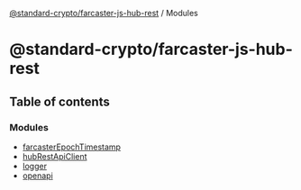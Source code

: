 [@standard-crypto/farcaster-js-hub-rest](README.md) / Modules

# @standard-crypto/farcaster-js-hub-rest

## Table of contents

### Modules

- [farcasterEpochTimestamp](modules/farcasterEpochTimestamp.md)
- [hubRestApiClient](modules/hubRestApiClient.md)
- [logger](modules/logger.md)
- [openapi](modules/openapi.md)
